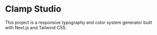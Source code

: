 # Clamp Studio

This project is a responsive typography and color system generator built with Next.js and Tailwind CSS.
